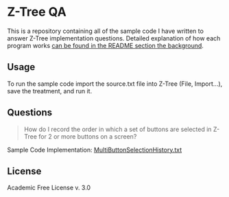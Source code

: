 Z-Tree QA
=========
This is a repository containing all of the sample code I have written to answer
Z-Tree implementation questions. Detailed explanation of how each program works [can
be found in the README section the background](https://github.com/aaruff/ZTreeQuestionAnswer/blob/master/src/MultiButtonSelectionHistory.txt#L58-159).

Usage
-----------------------
To run the sample code import the source.txt file into Z-Tree (File, Import...), save the treatment, and run it.

Questions
---------

> How do I record the order in which a set of buttons are selected in Z-Tree for 2 or more buttons on a screen? 

Sample Code Implementation: [MultiButtonSelectionHistory.txt](https://github.com/aaruff/ZTreeQuestionAnswer/blob/master/src/MultiButtonSelectionHistory.txt)

License
-------
Academic Free License v. 3.0
